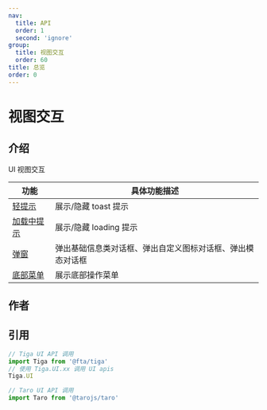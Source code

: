 ```yaml
---
nav:
  title: API
  order: 1
  second: 'ignore'
group:
  title: 视图交互
  order: 60
title: 总览
order: 0
---
```


# 视图交互

<Platform name="ui" version="1.0.0"></Platform>

## 介绍

UI 视图交互

| 功能                         | 具体功能描述                                               |
| ---------------------------- | ---------------------------------------------------------- |
| [轻提示](./toast.md)         | 展示/隐藏 toast 提示                                       |
| [加载中提示](./loading.md)   | 展示/隐藏 loading 提示                                     |
| [弹窗](./dialog.md)          | 弹出基础信息类对话框、弹出自定义图标对话框、弹出模态对话框 |
| [底部菜单](./actionsheet.md) | 展示底部操作菜单                                           |

## 作者

<Author name="lizhao.liu"></Author>

## 引用

```jsx | pure
// Tiga UI API 调用
import Tiga from '@fta/tiga'
// 使用 Tiga.UI.xx 调用 UI apis
Tiga.UI

// Taro UI API 调用
import Taro from '@tarojs/taro'
```

